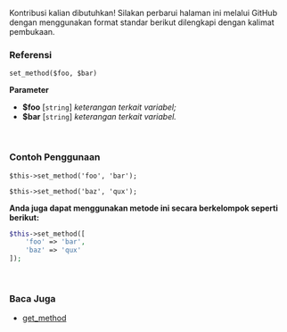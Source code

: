 Kontribusi kalian dibutuhkan!
Silakan perbarui halaman ini melalui GitHub dengan menggunakan format standar berikut dilengkapi dengan kalimat pembukaan.

### Referensi
`set_method($foo, $bar)`

**Parameter**
* **$foo** [`string`] *keterangan terkait variabel;*
* **$bar** [`string`] *keterangan terkait variabel.*

&nbsp;

### Contoh Penggunaan
`$this->set_method('foo', 'bar');`

`$this->set_method('baz', 'qux');`

**Anda juga dapat menggunakan metode ini secara berkelompok seperti berikut:**
```php
$this->set_method([
    'foo' => 'bar',
    'baz' => 'qux'
]);
```

&nbsp;

### Baca Juga
* [get_method](./get_method)
